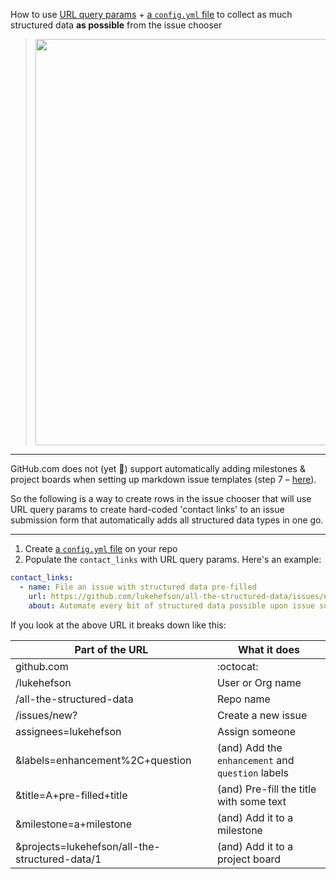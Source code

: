 How to use [URL query params](https://docs.github.com/en/github/managing-your-work-on-github/about-automation-for-issues-and-pull-requests-with-query-parameters) + [a `config.yml` file](https://docs.github.com/en/communities/using-templates-to-encourage-useful-issues-and-pull-requests/configuring-issue-templates-for-your-repository#configuring-the-template-chooser) to collect as much structured data **as possible** from the issue chooser

> <img src="https://user-images.githubusercontent.com/1469659/117646825-20431a00-b184-11eb-8601-2116e6a3a1e2.gif" width="650">

---

GitHub.com does not (yet 🤞) support automatically adding milestones & project boards when setting up markdown issue templates (step 7 – [here](https://docs.github.com/en/communities/using-templates-to-encourage-useful-issues-and-pull-requests/configuring-issue-templates-for-your-repository#creating-issue-templates)).

So the following is a way to create rows in the issue chooser that will use URL query params to create hard-coded 'contact links' to an issue submission form that automatically adds all structured data types in one go.

---

1. Create [a `config.yml` file](https://docs.github.com/en/communities/using-templates-to-encourage-useful-issues-and-pull-requests/configuring-issue-templates-for-your-repository#configuring-the-template-chooser) on your repo
2. Populate the `contact_links` with URL query params. Here's an example:

```YAML
contact_links:
  - name: File an issue with structured data pre-filled
    url: https://github.com/lukehefson/all-the-structured-data/issues/new?assignees=lukehefson&labels=enhancement%2C+question&title=A+pre-filled+title&milestone=a+milestone&projects=lukehefson/all-the-structured-data/1
    about: Automate every bit of structured data possible upon issue submission
```

If you look at the above URL it breaks down like this:

| Part of the URL                                | What it does                                      |
|------------------------------------------------|---------------------------------------------------|
| github.com                                     | :octocat:                                         |
| /lukehefson                                    | User or Org name                                  |
| /all-the-structured-data                       | Repo name                                         |
| /issues/new?                                   | Create a new issue                                |
| assignees=lukehefson                           | Assign someone                                    |
| &labels=enhancement%2C+question                | (and) Add the `enhancement` and `question` labels |
| &title=A+pre-filled+title                      | (and) Pre-fill the title with some text           |
| &milestone=a+milestone                         | (and) Add it to a milestone                       |
| &projects=lukehefson/all-the-structured-data/1 | (and) Add it to a project board                   |
